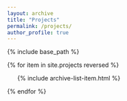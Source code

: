 ```yaml
---
layout: archive
title: "Projects"
permalink: /projects/
author_profile: true
---
```


{% include base_path %}

<div class="project_list">
  <!-- Loop through categories -->
  <div class = "item-list">
  {% for item in site.projects reversed %}
    <!-- For each category, add header -->
    <ul class="archive-list">
        {% include archive-list-item.html %}
    </ul>
  {% endfor %}
  </div>
</div>